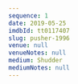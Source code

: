 ```yaml
---
sequence: 1
date: 2019-05-25
imdbId: tt0117407
slug: pusher-1996
venue: null
venueNotes: null
medium: Shudder
mediumNotes: null
---
```


